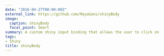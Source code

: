 ```yaml
---
date: "2016-04-27T00:00:00Z"
external_link: https://github.com/MayaGans/shinyBody
image:
  caption: shinyBody
  focal_point: Smart
summary: A custom shiny input binding that allows the user to click on body parts and color them based on data
tags:
- Shiny
title: shinyBody
---
```

